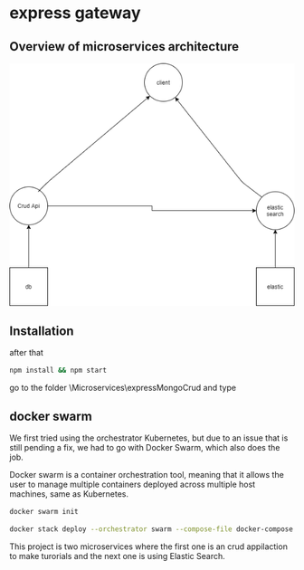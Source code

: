 # express gateway
## Overview of microservices architecture
![microservicedesign](microservicesDesign.png)


## Installation
after that 
```bash
npm install && npm start
```


go to the folder \Microservices\expressMongoCrud and type

## docker swarm

We first tried using the orchestrator Kubernetes, but due to an issue that is still pending a fix, we had to go with Docker Swarm, which also does the job.

Docker swarm is a container orchestration tool, meaning that it allows the user to manage multiple containers deployed across multiple host machines, same as Kubernetes.

```bash
docker swarm init
```

```bash
docker stack deploy --orchestrator swarm --compose-file docker-compose.yml searchingApp
```

This project is two microservices where the first one is an crud appilaction to make turorials and the next one is using Elastic Search. 


